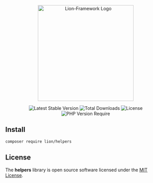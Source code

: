 <p align="center">
  <a href="https://lion-client.vercel.app/" target="_blank">
    <img
         src="https://user-images.githubusercontent.com/56183278/230516080-096130be-e474-4f3a-a78a-44d3973ff715.png"
         width="300"
         alt="Lion-Framework Logo"
    >
  </a>
</p>

<p align="center">
  <img src="http://poser.pugx.org/lion/helpers/v" alt="Latest Stable Version">
  <img src="http://poser.pugx.org/lion/helpers/downloads" alt="Total Downloads">
  <img src="http://poser.pugx.org/lion/helpers/license" alt="License">
  <img src="http://poser.pugx.org/lion/helpers/require/php" alt="PHP Version Require">
</p>

## Install
```bash
composer require lion/helpers
```

## License

The <strong>helpers</strong> library is open source software licensed under the [MIT License](https://github.com/lion-packages/helpers/blob/main/LICENSE).